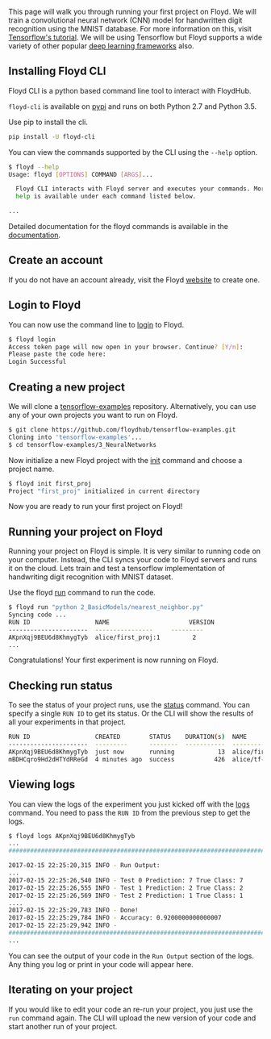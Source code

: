 This page will walk you through running your first project on Floyd. We will train a 
convolutional neural network (CNN) model for handwritten digit recognition using the MNIST database. 
For more information on this, visit [Tensorflow's tutorial](https://www.tensorflow.org/versions/r0.10/tutorials/mnist/pros/).
We will be using Tensorflow but Floyd 
supports a wide variety of other popular [deep learning frameworks](environments.md) also.

## Installing Floyd CLI 

Floyd CLI is a python based command line tool to interact with FloydHub.

`floyd-cli` is available on [pypi](https://pypi.python.org/pypi/floyd-cli) and
runs on both Python 2.7 and Python 3.5.

Use pip to install the cli.

```bash
pip install -U floyd-cli
```

You can view the commands supported by the CLI using the `--help` option.

```bash
$ floyd --help
Usage: floyd [OPTIONS] COMMAND [ARGS]...

  Floyd CLI interacts with Floyd server and executes your commands. More
  help is available under each command listed below.

...
```

Detailed documentation for the floyd commands is available in the [documentation](../commands/index.md).

## Create an account

If you do not have an account already, visit the Floyd [website](https://www.floydhub.com/)
to create one.

## Login to Floyd

You can now use the command line to [login](../commands/login.md) to Floyd.

```bash
$ floyd login
Access token page will now open in your browser. Continue? [Y/n]:
Please paste the code here:
Login Successful
```

## Creating a new project

We will clone a [tensorflow-examples](https://github.com/floydhub/tensorflow-examples) repository. Alternatively, 
you can use any of your own projects you want to run on Floyd.

```bash
$ git clone https://github.com/floydhub/tensorflow-examples.git
Cloning into 'tensorflow-examples'...
$ cd tensorflow-examples/3_NeuralNetworks
```

Now initialize a new Floyd project with the [init](../commands/init.md) command and 
choose a project name.

```bash
$ floyd init first_proj
Project "first_proj" initialized in current directory
```

Now you are ready to run your first project on Floyd!

## Running your project on Floyd

Running your project on Floyd is simple. It is very similar to running code 
on your computer. Instead, the CLI syncs your code to Floyd servers and 
runs it on the cloud. Lets train and test a tensorflow implementation of 
handwriting digit recognition with MNIST dataset.

Use the floyd [run](../commands/run.md) command to run the code.

```bash
$ floyd run "python 2_BasicModels/nearest_neighbor.py" 
Syncing code ...
RUN ID                  NAME                      VERSION
----------------------  ---------------- 	 ---------
AKpnXqj9BEU6d8KhmygTyb  alice/first_proj:1         2
...
```

Congratulations! Your first experiment is now running on Floyd. 

## Checking run status

To see the status of your project runs, use the [status](../commands/status.md) command. You can specify 
a single `RUN ID` to get its status. Or the CLI will show the results of all your experiments 
in that project.

```bash
RUN ID                  CREATED        STATUS    DURATION(s)  NAME                INSTANCE     VERSION
----------------------  ---------      --------  -----------  ------------------- ---------   --------
AKpnXqj9BEU6d8KhmygTyb  just now       running            13  alice/first_proj:1  cpu                2
mBDHCqro9Hd2dHTYdRReGd  4 minutes ago  success           426  alice/tf-demo:1     cpu                1
```

## Viewing logs

You can view the logs of the experiment you just kicked off with the 
[logs](../commands/logs.md) command. You need to pass the `RUN ID` from the 
previous step to get the logs.

```bash
$ floyd logs AKpnXqj9BEU6d8KhmygTyb
...
##############################################################################

2017-02-15 22:25:20,315 INFO - Run Output:
...
2017-02-15 22:25:26,540 INFO - Test 0 Prediction: 7 True Class: 7
2017-02-15 22:25:26,555 INFO - Test 1 Prediction: 2 True Class: 2
2017-02-15 22:25:26,569 INFO - Test 2 Prediction: 1 True Class: 1
....
2017-02-15 22:25:29,783 INFO - Done!
2017-02-15 22:25:29,784 INFO - Accuracy: 0.9200000000000007
2017-02-15 22:25:29,942 INFO - 
##############################################################################
...
```

You can see the output of your code in the `Run Output` section of the logs.
Any thing you log or print in your code will appear here.

## Iterating on your project

If you would like to edit your code an re-run your project, you just use the `run`
command again. The CLI will upload the new version of your code and start another 
run of your project.
